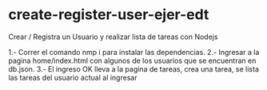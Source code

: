 # create-register-user-ejer-edt
Crear / Registra un Usuario y realizar lista de tareas con Nodejs

1.- Correr el comando nmp i para instalar las dependencias.
2.- Ingresar a la pagina home/index.html con algunos de los usuarios que se encuentran en db.json.
3.- El ingreso OK lleva a la pagina de tareas, crea una tarea, se lista las tareas del usuario actual al ingresar
